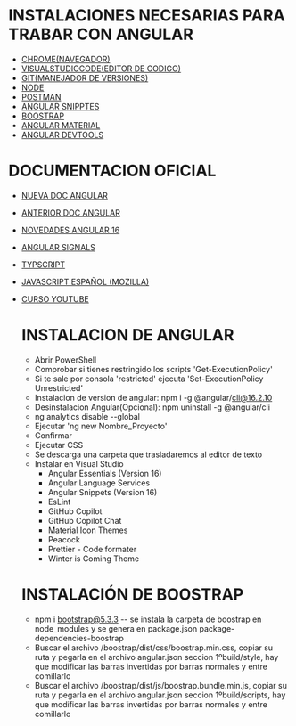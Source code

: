 # INSTALACIONES NECESARIAS PARA TRABAR CON ANGULAR
- [CHROME(NAVEGADOR)](https://www.google.com/intl/es_es/chrome/)
- [VISUALSTUDIOCODE(EDITOR DE CODIGO)](https://code.visualstudio.com/download)
- [GIT(MANEJADOR DE VERSIONES)](https://git-scm.com/)
- [NODE](https://nodejs.org/en/)
- [POSTMAN](https://www.postman.com/downloads/)
- [ANGULAR SNIPPTES](https://marketplace.visualstudio.com/items?itemName=johnpapa.Angular2)
- [BOOSTRAP](https://getbootstrap.com/)
- [ANGULAR MATERIAL](https://material.angular.io/)
- [ANGULAR DEVTOOLS](https://chromewebstore.google.com/detail/angular-devtools/ienfalfjdbdpebioblfackkekamfmbnh)

# DOCUMENTACION OFICIAL
- [NUEVA DOC ANGULAR](https://angular.dev/)
- [ANTERIOR DOC ANGULAR](https://angular.dev/)
- [NOVEDADES ANGULAR 16](https://github.com/sergiecode/angular16news)
- [ANGULAR SIGNALS](https://github.com/sergiecode/angular-signals-tutorial)
- [TYPSCRIPT](https://www.typescriptlang.org/)
- [JAVASCRIPT ESPAÑOL (MOZILLA)](https://developer.mozilla.org/es/docs/Web/JavaScript)
- [CURSO YOUTUBE](https://www.youtube.com/watch?v=soInCF7nbDw)

  # INSTALACION DE ANGULAR
  - Abrir PowerShell
  - Comprobar si tienes restringido los scripts 'Get-ExecutionPolicy'
  - Si te sale por consola 'restricted' ejecuta 'Set-ExecutionPolicy Unrestricted'
  - Instalacion de version de angular: npm i -g @angular/cli@16.2.10
  - Desinstalacion Angular(Opcional): npm uninstall -g @angular/cli
  - ng analytics disable --global
  - Ejecutar 'ng new Nombre_Proyecto'
  - Confirmar
  - Ejecutar CSS
  - Se descarga una carpeta que trasladaremos al editor de texto
  - Instalar en Visual Studio
    - Angular Essentials (Version 16)
    - Angular Language Services
    - Angular Snippets (Version 16)
    - EsLint
    - GitHub Copilot
    - GitHub Copilot Chat
    - Material Icon Themes
    - Peacock
    - Prettier - Code formater
    - Winter is Coming Theme

  # INSTALACIÓN DE BOOSTRAP
  - npm i bootstrap@5.3.3 -- se instala la carpeta de boostrap en node_modules y se genera en package.json package-dependencies-boostrap
  - Buscar el archivo /boostrap/dist/css/boostrap.min.css, copiar su ruta y pegarla en el archivo angular.json seccion 1ºbuild/style, hay que modificar las barras invertidas por barras normales y entre comillarlo
  - Buscar el archivo /boostrap/dist/js/boostrap.bundle.min.js, copiar su ruta y pegarla en el archivo angular.json seccion 1ºbuild/scripts, hay que modificar las barras invertidas por barras normales y entre comillarlo
  
